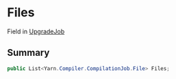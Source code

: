 # Files

Field in [UpgradeJob](./)

## Summary

```csharp
public List<Yarn.Compiler.CompilationJob.File> Files;
```
